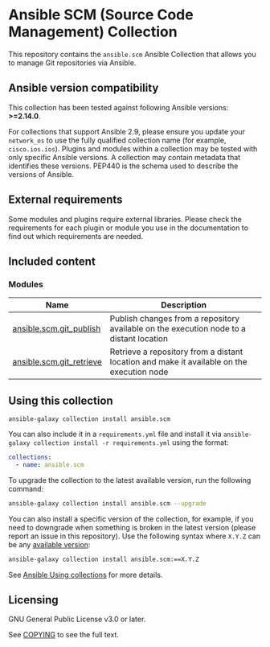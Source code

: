 # Ansible SCM (Source Code Management) Collection

This repository contains the `ansible.scm` Ansible Collection that allows you to manage Git repositories via Ansible.

<!--start requires_ansible-->
## Ansible version compatibility

This collection has been tested against following Ansible versions: **>=2.14.0**.

For collections that support Ansible 2.9, please ensure you update your `network_os` to use the
fully qualified collection name (for example, `cisco.ios.ios`).
Plugins and modules within a collection may be tested with only specific Ansible versions.
A collection may contain metadata that identifies these versions.
PEP440 is the schema used to describe the versions of Ansible.
<!--end requires_ansible-->

## External requirements

Some modules and plugins require external libraries. Please check the requirements for each plugin or module you use in the documentation to find out which requirements are needed.

## Included content

<!--start collection content-->
### Modules
Name | Description
--- | ---
[ansible.scm.git_publish](https://github.com/ansible-collections/ansible.scm/blob/main/docs/ansible.scm.git_publish_module.rst)|Publish changes from a repository available on the execution node to a distant location
[ansible.scm.git_retrieve](https://github.com/ansible-collections/ansible.scm/blob/main/docs/ansible.scm.git_retrieve_module.rst)|Retrieve a repository from a distant location and make it available on the execution node

<!--end collection content-->

## Using this collection

```
ansible-galaxy collection install ansible.scm
```

You can also include it in a `requirements.yml` file and install it via `ansible-galaxy collection install -r requirements.yml` using the format:

```yaml
collections:
  - name: ansible.scm
```

To upgrade the collection to the latest available version, run the following command:

```bash
ansible-galaxy collection install ansible.scm --upgrade
```

You can also install a specific version of the collection, for example, if you need to downgrade when something is broken in the latest version (please report an issue in this repository). Use the following syntax where `X.Y.Z` can be any [available version](https://galaxy.ansible.com/ansible/scm):

```bash
ansible-galaxy collection install ansible.scm:==X.Y.Z
```

See [Ansible Using collections](https://docs.ansible.com/ansible/latest/user_guide/collections_using.html) for more details.

## Licensing

GNU General Public License v3.0 or later.

See [COPYING](https://www.gnu.org/licenses/gpl-3.0.txt) to see the full text.
